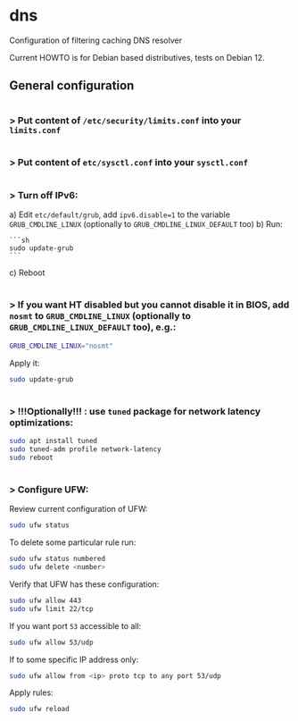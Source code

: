 # dns
Configuration of filtering caching DNS resolver

Current HOWTO is for Debian based distributives, tests on Debian 12.

## General configuration

#
### > Put content of `/etc/security/limits.conf` into your `limits.conf`

#
### > Put content of `etc/sysctl.conf` into your `sysctl.conf`

#
### > Turn off IPv6:
  a) Edit `etc/default/grub`, add `ipv6.disable=1` to the variable `GRUB_CMDLINE_LINUX` (optionally to `GRUB_CMDLINE_LINUX_DEFAULT` too)
  b) Run:
  
    ```sh
    sudo update-grub
    ```
  c) Reboot

#
### > If you want HT disabled but you cannot disable it in BIOS, add `nosmt` to `GRUB_CMDLINE_LINUX` (optionally to `GRUB_CMDLINE_LINUX_DEFAULT` too), e.g.:
  
  ```sh
  GRUB_CMDLINE_LINUX="nosmt"
  ```
  Apply it:
  
  ```sh
  sudo update-grub
  ```
#
### > !!!Optionally!!! : use `tuned` package for network latency optimizations:
  
  ```sh
  sudo apt install tuned
  sudo tuned-adm profile network-latency
  sudo reboot
  ```
#
### > Configure UFW:
  Review current configuration of UFW:
  
  ```sh
  sudo ufw status
  ```
  To delete some particular rule run:
  
  ```sh
  sudo ufw status numbered
  sudo ufw delete <number>
  ```
  Verify that UFW has these configuration:
  
  ```sh
  sudo ufw allow 443
  sudo ufw limit 22/tcp
  ```
  If you want port `53` accessible to all:
  
  ```sh
  sudo ufw allow 53/udp
  ```
  If to some specific IP address only:
  
  ```sh
  sudo ufw allow from <ip> proto tcp to any port 53/udp
  ```
  Apply rules:

  ```sh
  sudo ufw reload
  ```

